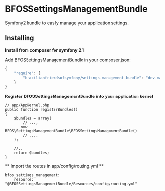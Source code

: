 BFOSSettingsManagementBundle
============================

Symfony2 bundle to easily manage your application settings.

Installing
----------

**Install from composer for symfony 2.1**

Add BFOSSettingsManagementBundle in your composer.json:

```js
{
    "require": {
        "brazilianfriendsofsymfony/settings-management-bundle": "dev-master"
    }
}
```

**Register BFOSSettingsManagementBundle into your application kernel**

    // app/AppKernel.php
    public function registerBundles()
    {
        $bundles = array(
            // ...,
           new BFOS\SettingsManagementBundle\BFOSSettingsManagementBundle()
            // ...,
        );

        //..
        return $bundles;
    }

** Import the routes in app/config/routing.yml **

    bfos_settings_management:
        resource: "@BFOSSettingsManagementBundle/Resources/config/routing.yml"
